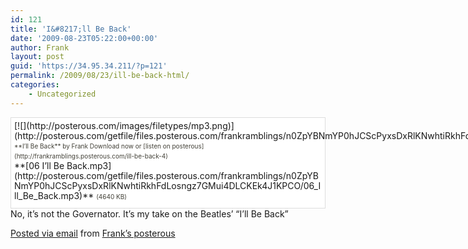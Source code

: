 ```yaml
---
id: 121
title: 'I&#8217;ll Be Back'
date: '2009-08-23T05:22:00+00:00'
author: Frank
layout: post
guid: 'https://34.95.34.211/?p=121'
permalink: /2009/08/23/ill-be-back-html/
categories:
    - Uncategorized
---
```


<div src="v5"><div style="padding: 5px 5px 10px 5px; margin-top: 5px; border: 1px solid #ddd; background-color: #fff;line-height: 16px;"><div style="float: left; margin-right: 5px; overflow: visible;">[![](http://posterous.com/images/filetypes/mp3.png)](http://posterous.com/getfile/files.posterous.com/frankramblings/n0ZpYBNmYP0hJCScPyxsDxRlKNwhtiRkhFdLosngz7GMui4DLCKEk4J1KPCO/06_Ill_Be_Back.mp3)</div><div style="font-size: 10px; color: #424037;line-height: 16px;">**I’ll Be Back** by Frank   
Download now or [listen on posterous](http://frankramblings.posterous.com/ill-be-back-4)</div> **[06 I’ll Be Back.mp3](http://posterous.com/getfile/files.posterous.com/frankramblings/n0ZpYBNmYP0hJCScPyxsDxRlKNwhtiRkhFdLosngz7GMui4DLCKEk4J1KPCO/06_Ill_Be_Back.mp3)** <span style="font-size: 10px; color: #424037;">(4640 KB)</span>

</div> No, it’s not the Governator. It’s my take on the Beatles’ “I’ll Be Back”

 [Posted via email](http://posterous.com) from [Frank’s posterous](http://frankramblings.posterous.com/ill-be-back-4)

</div>